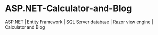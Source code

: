 # ASP.NET-Calculator-and-Blog
ASP.NET  |  Entity Framework  |  SQL Server database  |  Razor view engine  |  Calculator and Blog
